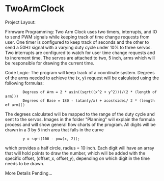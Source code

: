 # TwoArmClock


Project Layout:

Firmware Programming:
    Two Arm Clock uses two timers, interrupts, and IO to send PWM signals
  while keeping track of time change requests from user. One timer is 
  configured to keep track of seconds and the other to send a 50Hz signal
  with a varying duty cycle under 10% to three servos. Two interrupts are 
  configured to watch for user time change requests and to increment 
  time. The servos are attached to two, 5 inch, arms which will be responsible
  for drawing the current time. 

Code Logic:
    The program will keep track of a coordinate system. Degrees of the arms needed
  to achieve the (x, y) request will be calculated using the following formulas:
  
            Degrees of Arm = 2 * asin((sqrt((x^2 + y^2)))/(2 * (length of arm)))
            Degrees of Base = 180 - (atan(y/x) + acos(sidei/ 2 * (length of arm)))

  The degrees calculated will be mapped to the range of the duty cycle and sent to
  the servos. Images in the folder "Planning" will explain the formula process and
  will show general flow charts of the program. 
      All digits will be drawn in a 3 by 5 inch area that falls in the curve
            
            y = sqrt(100 - pow(x, 2));

  which provides a half circle, radius = 10 inch. Each digit will have an array that 
  will hold points to draw the number, which will be added with the specific offset,
  (offset_x, offset_y), depending on which digit in the time needs to be drawn.


  More Details Pending...
